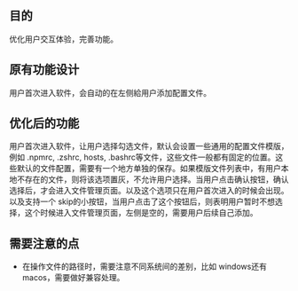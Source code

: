 ## 目的
优化用户交互体验，完善功能。

## 原有功能设计
用户首次进入软件，会自动的在左侧給用户添加配置文件。

## 优化后的功能
用户首次进入软件，让用户选择勾选文件，默认会设置一些通用的配置文件模版，例如 .npmrc, .zshrc, hosts, .bashrc等文件，这些文件一般都有固定的位置。这些默认的文件配置，需要有一个地方单独的保存。如果模版文件列表中，有用户本地不存在的文件，则将该选项置灰，不允许用户选择。当用户点击确认按钮，确认选择后，才会进入文件管理页面。以及这个选项只在用户首次进入的时候会出现。以及支持一个 skip的小按钮，当用户点击了这个按钮后，则表明用户暂时不想选择，这个时候进入文件管理页面，左侧是空的，需要用户后续自己添加。


## 需要注意的点
- 在操作文件的路径时，需要注意不同系统间的差别，比如 windows还有 macos，需要做好兼容处理。